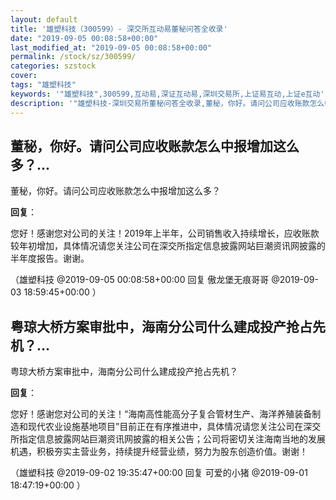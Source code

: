 ```yaml
---
layout: default
title: '雄塑科技（300599）- 深交所互动易董秘问答全收录'
date: "2019-09-05 00:08:58+00:00"
last_modified_at: "2019-09-05 00:08:58+00:00"
permalink: /stock/sz/300599/
categories: szstock
cover: 
tags: "雄塑科技"
keywords: '"雄塑科技",300599,互动易,深证互动易,深圳交易所,上证易互动,上证e互动'
description: '"雄塑科技-深圳交易所董秘问答全收录,董秘，你好。请问公司应收账款怎么中报增加这么多？"'
---
```


## 董秘，你好。请问公司应收账款怎么中报增加这么多？...

董秘，你好。请问公司应收账款怎么中报增加这么多？

**回复**：

您好！感谢您对公司的关注！2019年上半年，公司销售收入持续增长，应收账款较年初增加，具体情况请您关注公司在深交所指定信息披露网站巨潮资讯网披露的半年度报告。谢谢。 

（雄塑科技  @2019-09-05 00:08:58+00:00 回复 傲龙堡无痕哥哥  @2019-09-03 18:59:45+00:00 ）

## 粤琼大桥方案审批中，海南分公司什么建成投产抢占先机？...

粤琼大桥方案审批中，海南分公司什么建成投产抢占先机？

**回复**：

您好！感谢您对公司的关注！“海南高性能高分子复合管材生产、海洋养殖装备制造和现代农业设施基地项目”目前正在有序推进中，具体情况请您关注公司在深交所指定信息披露网站巨潮资讯网披露的相关公告；公司将密切关注海南当地的发展机遇，积极夯实主营业务，持续提升经营业绩，努力为股东创造价值。谢谢！ 

（雄塑科技  @2019-09-02 19:35:47+00:00 回复 可爱的小猪  @2019-09-01 18:47:19+00:00 ）

